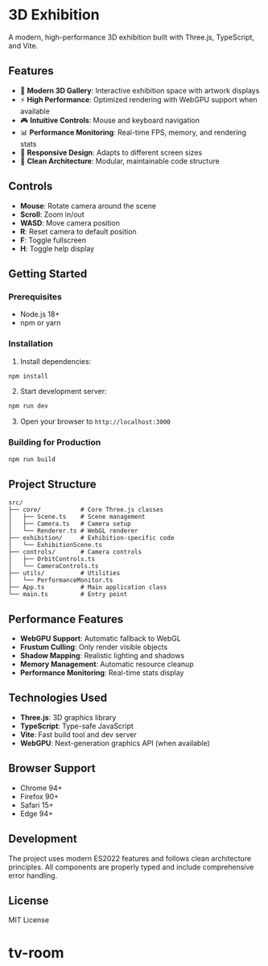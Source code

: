 # 3D Exhibition

A modern, high-performance 3D exhibition built with Three.js, TypeScript, and Vite.

## Features

- 🎨 **Modern 3D Gallery**: Interactive exhibition space with artwork displays
- ⚡ **High Performance**: Optimized rendering with WebGPU support when available
- 🎮 **Intuitive Controls**: Mouse and keyboard navigation
- 📊 **Performance Monitoring**: Real-time FPS, memory, and rendering stats
- 📱 **Responsive Design**: Adapts to different screen sizes
- 🧹 **Clean Architecture**: Modular, maintainable code structure

## Controls

- **Mouse**: Rotate camera around the scene
- **Scroll**: Zoom in/out
- **WASD**: Move camera position
- **R**: Reset camera to default position
- **F**: Toggle fullscreen
- **H**: Toggle help display

## Getting Started

### Prerequisites

- Node.js 18+
- npm or yarn

### Installation

1. Install dependencies:

```bash
npm install
```

2. Start development server:

```bash
npm run dev
```

3. Open your browser to `http://localhost:3000`

### Building for Production

```bash
npm run build
```

## Project Structure

```
src/
├── core/           # Core Three.js classes
│   ├── Scene.ts    # Scene management
│   ├── Camera.ts   # Camera setup
│   └── Renderer.ts # WebGL renderer
├── exhibition/     # Exhibition-specific code
│   └── ExhibitionScene.ts
├── controls/       # Camera controls
│   ├── OrbitControls.ts
│   └── CameraControls.ts
├── utils/          # Utilities
│   └── PerformanceMonitor.ts
├── App.ts          # Main application class
└── main.ts         # Entry point
```

## Performance Features

- **WebGPU Support**: Automatic fallback to WebGL
- **Frustum Culling**: Only render visible objects
- **Shadow Mapping**: Realistic lighting and shadows
- **Memory Management**: Automatic resource cleanup
- **Performance Monitoring**: Real-time stats display

## Technologies Used

- **Three.js**: 3D graphics library
- **TypeScript**: Type-safe JavaScript
- **Vite**: Fast build tool and dev server
- **WebGPU**: Next-generation graphics API (when available)

## Browser Support

- Chrome 94+
- Firefox 90+
- Safari 15+
- Edge 94+

## Development

The project uses modern ES2022 features and follows clean architecture principles. All components are properly typed and include comprehensive error handling.

## License

MIT License
# tv-room
